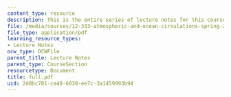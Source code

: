 ```yaml
---
content_type: resource
description: This is the entire series of lecture notes for this course.
file: /media/courses/12-333-atmospheric-and-ocean-circulations-spring-2004/2d0bc701ca486030ee7c3a1459993b94_full.pdf
file_type: application/pdf
learning_resource_types:
- Lecture Notes
ocw_type: OCWFile
parent_title: Lecture Notes
parent_type: CourseSection
resourcetype: Document
title: full.pdf
uid: 2d0bc701-ca48-6030-ee7c-3a1459993b94
---
```

